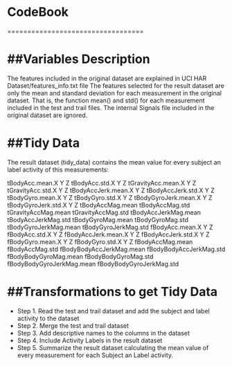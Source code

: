 # CodeBook
==================================

##Variables Description 
==================================
The features included in the original dataset are explained in UCI HAR Dataset/features_info.txt file
The features selected for the result dataset are only the mean and standard deviation for each measurement in the original dataset.
That is, the function mean() and std() for each measurement included in the test and trail files. 
The internal Signals file included in the original dataset are ignored.

##Tidy Data
==================================
The result dataset (tidy_data) contains the mean value for every subject an label activity  of this measurements:

tBodyAcc.mean.X Y Z
tBodyAcc.std.X Y Z
tGravityAcc.mean.X Y Z
tGravityAcc.std.X Y Z
tBodyAccJerk.mean.X Y Z
tBodyAccJerk.std.X Y Z
tBodyGyro.mean.X Y Z
tBodyGyro.std.X Y Z
tBodyGyroJerk.mean.X Y Z
tBodyGyroJerk.std.X Y Z
tBodyAccMag.mean
tBodyAccMag.std
tGravityAccMag.mean
tGravityAccMag.std
tBodyAccJerkMag.mean
tBodyAccJerkMag.std
tBodyGyroMag.mean
tBodyGyroMag.std
tBodyGyroJerkMag.mean
tBodyGyroJerkMag.std
fBodyAcc.mean.X Y Z
fBodyAcc.std.X Y Z
fBodyAccJerk.mean.X Y Z
fBodyAccJerk.std.X Y Z
fBodyGyro.mean.X Y Z
fBodyGyro.std.X Y Z
fBodyAccMag.mean
fBodyAccMag.std
fBodyBodyAccJerkMag.mean
fBodyBodyAccJerkMag.std
fBodyBodyGyroMag.mean
fBodyBodyGyroMag.std
fBodyBodyGyroJerkMag.mean
fBodyBodyGyroJerkMag.std


##Transformations to get Tidy Data
==================================
* Step 1. Read the test and trail dataset and add the subject and label activity to the dataset
* Step 2. Merge the test and trail dataset
* Step 3. Add descriptive names to the columns in the dataset
* Step 4. Include Activity Labels in the result dataset
* Step 5. Summarize the result dataset calculating the mean value of every measurement for each Subject an Label activity.

 